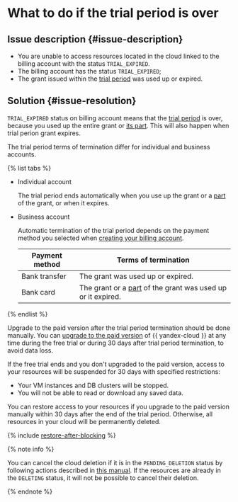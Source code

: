 # What to do if the trial period is over

## Issue description {#issue-description}

* You are unable to access resources located in the cloud linked to the billing account with the status `TRIAL_EXPIRED`.
* The billing account has the status `TRIAL_EXPIRED`;
* The  grant issued within the [trial period](../../../billing/concepts/trial-period.md) was used up or expired.

## Solution {#issue-resolution}

`TRIAL_EXPIRED` status on billing account means that the [trial period](../../../getting-started/free-trial/concepts/trial-ending.md) is over, because you used up the entire grant or [its part](../../../getting-started/usage-grant.md). This will also happen when trial perion grant expires.

The trial period terms of termination differ for individual and business accounts.

{% list tabs %}

- Individual account

   The trial period ends automatically when you use up the grant or a [part](../../../getting-started/usage-grant.md) of the grant, or when it expires.

- Business account

   Automatic termination of the trial period depends on the payment method you selected when [creating your billing account](../../../billing/quickstart/index.md).

   | Payment method | Terms of termination |
   ----- | -----  
   | Bank transfer | The grant was used up or expired. |
   | Bank card | The grant or a [part](../../../getting-started/usage-grant.md) of the grant was used up or it expired. |

{% endlist %}

Upgrade to the paid version after the trial period termination should be done manually. You can [upgrade to the paid version](../../../getting-started/free-trial/concepts/upgrade-to-paid.md) of {{ yandex-cloud }} at any time during the free trial or during 30 days after trial period termination, to avoid data loss.

If the free trial ends and you don't upgraded to the paid version, access to your resources will be suspended for 30 days with specified restrictions:

* Your VM instances and DB clusters will be stopped.
* You will not be able to read or download any saved data.

You can restore access to your resources if you upgrade to the paid version manually within 30 days after the end of the trial period. Otherwise, all resources in your cloud will be permanently deleted.

{% include [restore-after-blocking](../../../_includes/restore-after-blocking.md) %}

{% note info %}

You can cancel the cloud deletion if it is in the `PENDING_DELETION` status by following actions described in [this manual](../../../resource-manager/operations/cloud/delete-cancel.md).
If the resources are already in the `DELETING` status, it will not be possible to cancel their deletion.

{% endnote %}

